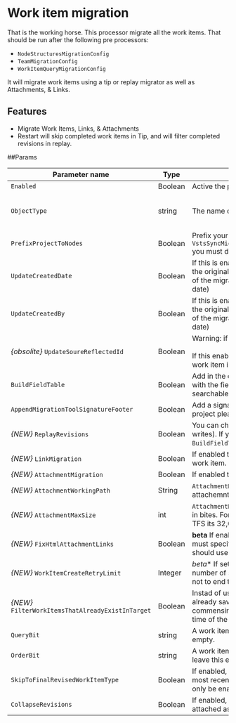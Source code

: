 # Work item migration

That is the working horse. This processor migrate all the work items. That should be run after the following pre processors:

* `NodeStructuresMigrationConfig`
* `TeamMigrationConfig`
* `WorkItemQueryMigrationConfig`
 
It will migrate work items using a tip or replay migrator as well as Attachments, & Links.

## Features

- Migrate Work Items, Links, & Attachments
- Restart will skip completed work items in Tip, and will filter completed revisions in replay.

##Params

| Parameter name                       | Type    | Description                              | Default Value                            |
|--------------------------------------|---------|------------------------------------------|------------------------------------------|
| `Enabled`                            | Boolean | Active the processor if it true.         | false                                    |
| `ObjectType`                         | string  | The name of the processor                | VstsSyncMigrator. Engine. Configuration. Processing. WorkItemMigrationConfig |
| `PrefixProjectToNodes`               | Boolean | Prefix your iterations and areas with the project name. If you have enabled this in `VstsSyncMigrator.Engine.Configuration.Processing.NodeStructuresMigrationConfig` you must do it here too. | false                                    |
| `UpdateCreatedDate`                  | Boolean | If this is enabled the creation process on the target project will create the items with the original creation date. (Important: The item history is always pointed to the date of the migration, it's change only the data column `CreateDate`, not the internal create date) | false                                    |
| `UpdateCreatedBy`                    | Boolean | If this is enabled the creation process on the target project will create the items with the original creation date. (Important: The item history is always pointed to the date of the migration, it's change only the data column `CreateDate`, not the internal create date) | false                                    |
| _{obsolite}_ `UpdateSoureReflectedId`             | Boolean | Warning: if this enabled, that will change the work items from the source!<br><br>If this enabled, it will write the link to the work item in the target projekt to the same work item in the source project. | false                                    |
| `BuildFieldTable`                    | Boolean | Add in the original field to value table in a history comment. So if you lost information with the field mapping you are on the save side without data lost. This table is searchable using a `CONTAINS` WIQL query | false                                    |
| `AppendMigrationToolSignatureFooter` | Boolean | Add a signatur to the in the comment history of each work item. If you like this project please set this to true 😊 | false                                    |
| _{NEW}_ `ReplayRevisions` | Boolean | You can choose to migrate the tip only (a single write) or all of the revisions (many writes). If you are setting this to `false` to migrate only the tip then you should set `BuildFieldTable` to `true` | true |
| _{NEW}_ `LinkMigration` | Boolean | If enabled this will migrate the Links for the work item at the same time as the whole work item. | true |
| _{NEW}_ `AttachmentMigration` | Boolean | If enabled this will migrate all of the attachements at the same time as the work item | true |
| _{NEW}_ `AttachmentWorkingPath` | String | `AttachmentMigration` is set to true then you need to specify a working path for attachemnts to be saved localy. | `C:\temp\Migration\` |
| _{NEW}_ `AttachmentMaxSize` | int | `AttachmentMigration` is set to true then you need to specify a max file size for upload in bites. For Azure DevOps Services the default is 480,000,000 bites (60mb), for TFS its 32,000,000 bites (4mb). | `480000000` |
| _{NEW}_ `FixHtmlAttachmentLinks` | Boolean | **beta** If enabled this will fix any image attachments URL's in the HTML fields. You must specify a PersonalAccessToken in the Source project for Azure DevOps; TFS should use integrated authentication.  |
| _{NEW}_ `WorkItemCreateRetryLimit` | Integer | *beta** If set to a number greater than 0 work items that fail to save will retry after a number of seconds equil to the retry count. This allows for periodic network glitches not to end the process. | 5 |
| _{NEW}_ `FilterWorkItemsThatAlreadyExistInTarget` | Boolean | Instad of using the `UpdateSoureReflectedId` setting this load all of the work items already saved to the Target and removes them from the Source work item list prior to commensing the run. While this may take some time in large data sets it reduces the time of the overall migration significantly if you need to restart. | true |
| `QueryBit`                           | string  | A work item query to select only important work items. To migrate all leave this empty. |                                          |
| `OrderBit` | string | A work item query to affect the order in which the work items are migrated. Don't leave this empty. | [System.ChangedDate] desc
| `SkipToFinalRevisedWorkItemType` | Boolean | If enabled, when a revision is found that changes the work item type it will use the most recent revision work item type when migrating the initial work item. This should only be enabled for migrations from Azure DevOps Service to Azure DevOps Server. | false
| `CollapseRevisions` | Boolean | If enabled, all revisions except the most recent are collapsed into a JSON format and attached as an attachment. Requires ReplayRevisions to be enabled. | false

